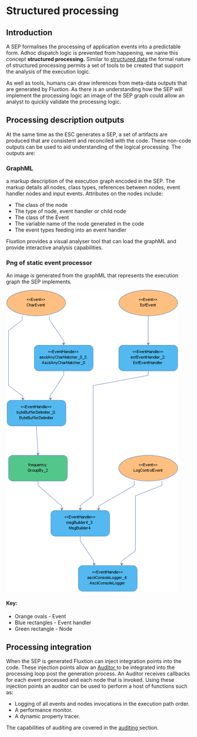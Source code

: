 # Structured processing

## Introduction

A SEP formalises the processing of application events into a predictable form. Adhoc dispatch logic is prevented from happening, we name this concept **structured processing.** Similar to [structured data](https://whatis.techtarget.com/definition/structured-data) the formal nature of structured processing permits a set of tools to be created that support the analysis of the execution logic. 

As well as tools, humans can draw inferences from meta-data outputs that are generated by Fluxtion. As there is an understanding how the SEP will implement the processing logic an image of the SEP graph could allow an analyst to quickly validate the processing logic. 

## Processing description outputs

At the same time as the ESC generates a SEP, a set of artifacts are produced that are consistent and reconciled with the code. These non-code outputs can be used to aid understanding of the logical processing. The outputs are:

### GraphML

a markup description of the execution graph encoded in the SEP. The markup  details all nodes, class types, references between nodes, event handler nodes and input events. Attributes on the nodes include:

* The class of the node
* The type of node, event handler or child node
* The class of the Event
* The variable name of the node generated in the code
* The event types feeding into an event handler

Fluxtion provides a visual analyser tool that can load the graphML and provide interactive analysis capabilities.

### Png of static event processor

An image is generated from the graphML that represents the execution graph the SEP implements.

![A png image representing a word count SEP](../../.gitbook/assets/wordfrequencyprocessor.png)

#### Key:

* Orange ovals - Event
* Blue rectangles - Event handler
* Green rectangle - Node

## Processing integration

When the SEP is generated Fluxtion can inject integration points into the code. These injection points allow an [Auditor ](https://github.com/v12technology/fluxtion/blob/master/api/src/main/java/com/fluxtion/runtime/audit/Auditor.java)to be integrated into the processing loop post the generation process. An Auditor receives callbacks for each event processed and each node that is invoked. Using these injection points an auditor can be used to perform a host of functions such as:

* Logging of all events and nodes invocations in the execution path order.
* A performance monitor.
* A dynamic property tracer.

The capabilities of auditing are covered in the [auditing ](../auditing.md)section.

